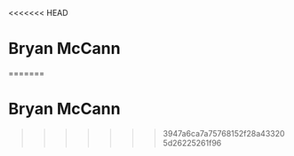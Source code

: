 <<<<<<< HEAD
# Bryan McCann
=======
# Bryan McCann
>>>>>>> 3947a6ca7a75768152f28a433205d26225261f96
